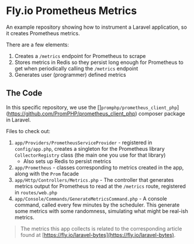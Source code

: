 # Fly.io Prometheus Metrics

An example repository showing how to instrument a Laravel application, so it creates Prometheus metrics.

There are a few elements:

1. Creates a `/metrics` endpoint for Prometheus to scrape
2. Stores metrics in Redis so they persist long enough for Prometheus to get when periodically calling the `/metrics` endpoint
3. Generates user (programmer) defined metrics

## The Code

In this specific repository, we use the []`promphp/prometheus_client_php`](https://github.com/PromPHP/prometheus_client_php) composer package in Laravel.

Files to check out:

1. `app/Providers/PrometheusServiceProvider` - registered in `config/app.php`, creates a singleton for the Prometheus library `CollectorRegistry` class (the main one you use for that library)
    - Also sets up Redis to persist metrics
2. `app/Prometheus` - classes corresponding to metrics created in the app, along with the `Prom` facade
3. `app/Http/Controllers/Metrics.php` - The controller that generates metrics output for Prometheus to read at the `/metrics` route, registered in `routes/web.php`
4. `app/Console/Commands/GenerateMetricsCommand.php` - A console command, called every few minutes by the scheduler. This generate some metrics with some randomness, simulating what might be real-ish metrics.

> The metrics this app collects is related to the corresponding article found at [https://fly.io/laravel-bytes](https://fly.io/laravel-bytes).
